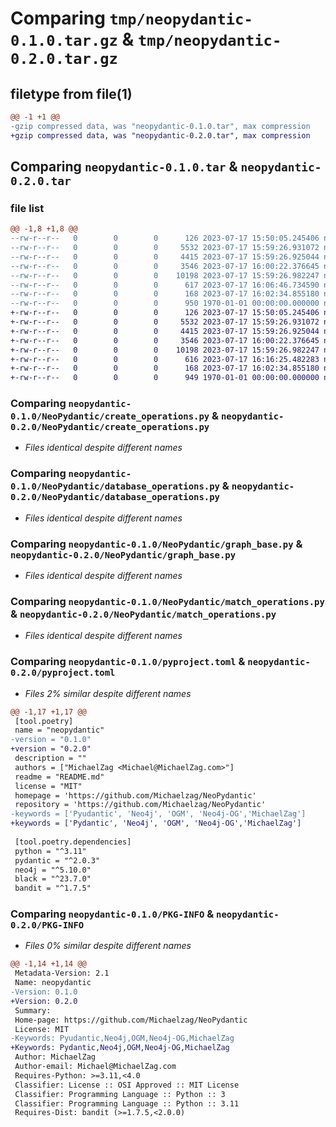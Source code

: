 # Comparing `tmp/neopydantic-0.1.0.tar.gz` & `tmp/neopydantic-0.2.0.tar.gz`

## filetype from file(1)

```diff
@@ -1 +1 @@
-gzip compressed data, was "neopydantic-0.1.0.tar", max compression
+gzip compressed data, was "neopydantic-0.2.0.tar", max compression
```

## Comparing `neopydantic-0.1.0.tar` & `neopydantic-0.2.0.tar`

### file list

```diff
@@ -1,8 +1,8 @@
--rw-r--r--   0        0        0      126 2023-07-17 15:50:05.245406 neopydantic-0.1.0/NeoPydantic/__init__.py
--rw-r--r--   0        0        0     5532 2023-07-17 15:59:26.931072 neopydantic-0.1.0/NeoPydantic/create_operations.py
--rw-r--r--   0        0        0     4415 2023-07-17 15:59:26.925044 neopydantic-0.1.0/NeoPydantic/database_operations.py
--rw-r--r--   0        0        0     3546 2023-07-17 16:00:22.376645 neopydantic-0.1.0/NeoPydantic/graph_base.py
--rw-r--r--   0        0        0    10198 2023-07-17 15:59:26.982247 neopydantic-0.1.0/NeoPydantic/match_operations.py
--rw-r--r--   0        0        0      617 2023-07-17 16:06:46.734590 neopydantic-0.1.0/pyproject.toml
--rw-r--r--   0        0        0      168 2023-07-17 16:02:34.855180 neopydantic-0.1.0/README.md
--rw-r--r--   0        0        0      950 1970-01-01 00:00:00.000000 neopydantic-0.1.0/PKG-INFO
+-rw-r--r--   0        0        0      126 2023-07-17 15:50:05.245406 neopydantic-0.2.0/NeoPydantic/__init__.py
+-rw-r--r--   0        0        0     5532 2023-07-17 15:59:26.931072 neopydantic-0.2.0/NeoPydantic/create_operations.py
+-rw-r--r--   0        0        0     4415 2023-07-17 15:59:26.925044 neopydantic-0.2.0/NeoPydantic/database_operations.py
+-rw-r--r--   0        0        0     3546 2023-07-17 16:00:22.376645 neopydantic-0.2.0/NeoPydantic/graph_base.py
+-rw-r--r--   0        0        0    10198 2023-07-17 15:59:26.982247 neopydantic-0.2.0/NeoPydantic/match_operations.py
+-rw-r--r--   0        0        0      616 2023-07-17 16:16:25.482283 neopydantic-0.2.0/pyproject.toml
+-rw-r--r--   0        0        0      168 2023-07-17 16:02:34.855180 neopydantic-0.2.0/README.md
+-rw-r--r--   0        0        0      949 1970-01-01 00:00:00.000000 neopydantic-0.2.0/PKG-INFO
```

### Comparing `neopydantic-0.1.0/NeoPydantic/create_operations.py` & `neopydantic-0.2.0/NeoPydantic/create_operations.py`

 * *Files identical despite different names*

### Comparing `neopydantic-0.1.0/NeoPydantic/database_operations.py` & `neopydantic-0.2.0/NeoPydantic/database_operations.py`

 * *Files identical despite different names*

### Comparing `neopydantic-0.1.0/NeoPydantic/graph_base.py` & `neopydantic-0.2.0/NeoPydantic/graph_base.py`

 * *Files identical despite different names*

### Comparing `neopydantic-0.1.0/NeoPydantic/match_operations.py` & `neopydantic-0.2.0/NeoPydantic/match_operations.py`

 * *Files identical despite different names*

### Comparing `neopydantic-0.1.0/pyproject.toml` & `neopydantic-0.2.0/pyproject.toml`

 * *Files 2% similar despite different names*

```diff
@@ -1,17 +1,17 @@
 [tool.poetry]
 name = "neopydantic"
-version = "0.1.0"
+version = "0.2.0"
 description = ""
 authors = ["MichaelZag <Michael@MichaelZag.com>"]
 readme = "README.md"
 license = "MIT"
 homepage = 'https://github.com/Michaelzag/NeoPydantic'
 repository = 'https://github.com/Michaelzag/NeoPydantic'
-keywords = ['Pyudantic', 'Neo4j', 'OGM', 'Neo4j-OG','MichaelZag']
+keywords = ['Pydantic', 'Neo4j', 'OGM', 'Neo4j-OG','MichaelZag']
 
 [tool.poetry.dependencies]
 python = "^3.11"
 pydantic = "^2.0.3"
 neo4j = "^5.10.0"
 black = "^23.7.0"
 bandit = "^1.7.5"
```

### Comparing `neopydantic-0.1.0/PKG-INFO` & `neopydantic-0.2.0/PKG-INFO`

 * *Files 0% similar despite different names*

```diff
@@ -1,14 +1,14 @@
 Metadata-Version: 2.1
 Name: neopydantic
-Version: 0.1.0
+Version: 0.2.0
 Summary: 
 Home-page: https://github.com/Michaelzag/NeoPydantic
 License: MIT
-Keywords: Pyudantic,Neo4j,OGM,Neo4j-OG,MichaelZag
+Keywords: Pydantic,Neo4j,OGM,Neo4j-OG,MichaelZag
 Author: MichaelZag
 Author-email: Michael@MichaelZag.com
 Requires-Python: >=3.11,<4.0
 Classifier: License :: OSI Approved :: MIT License
 Classifier: Programming Language :: Python :: 3
 Classifier: Programming Language :: Python :: 3.11
 Requires-Dist: bandit (>=1.7.5,<2.0.0)
```

